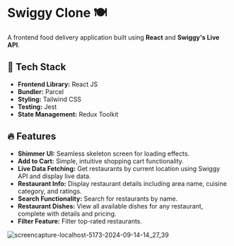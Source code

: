 # Swiggy Clone 🍽️

A frontend food delivery application built using **React** and **Swiggy's Live API**.

## 🚀 Tech Stack
- **Frontend Library:** React JS
- **Bundler:** Parcel
- **Styling:** Tailwind CSS
- **Testing:** Jest
- **State Management:** Redux Toolkit

## 🔥 Features
- **Shimmer UI:** Seamless skeleton screen for loading effects.
- **Add to Cart:** Simple, intuitive shopping cart functionality.
- **Live Data Fetching:** Get restaurants by current location using Swiggy API and display live data.
- **Restaurant Info:** Display restaurant details including area name, cuisine category, and ratings.
- **Search Functionality:** Search for restaurants by name.
- **Restaurant Dishes:** View all available dishes for any restaurant, complete with details and pricing.
- **Filter Feature:** Filter top-rated restaurants.
  

![screencapture-localhost-5173-2024-09-14-14_27_39](https://github.com/user-attachments/assets/8137bb4d-172b-4318-83b4-b7b8410ef90c)
